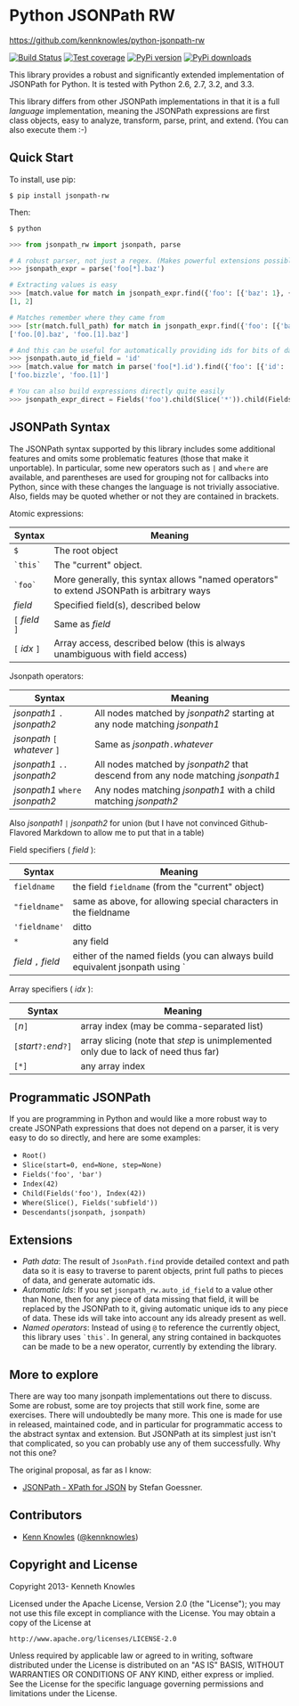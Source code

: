 Python JSONPath RW
==================

https://github.com/kennknowles/python-jsonpath-rw

[![Build Status](https://travis-ci.org/kennknowles/python-jsonpath-rw.png?branch=master)](https://travis-ci.org/kennknowles/python-jsonpath-rw)
[![Test coverage](https://coveralls.io/repos/kennknowles/python-jsonpath-rw/badge.png?branch=master)](https://coveralls.io/r/kennknowles/python-jsonpath-rw)
[![PyPi version](https://pypip.in/v/jsonpath-rw/badge.png)](https://pypi.python.org/pypi/jsonpath-rw)
[![PyPi downloads](https://pypip.in/d/jsonpath-rw/badge.png)](https://pypi.python.org/pypi/jsonpath-rw)

This library provides a robust and significantly extended implementation of JSONPath for Python.
It is tested with Python 2.6, 2.7, 3.2, and 3.3.

This library differs from other JSONPath implementations in that it
is a full _language_ implementation, meaning the JSONPath expressions 
are first class objects, easy to analyze, transform, parse, print, 
and extend. (You can also execute them :-)

Quick Start
-----------

To install, use pip:

```
$ pip install jsonpath-rw
```

Then:

```python
$ python

>>> from jsonpath_rw import jsonpath, parse

# A robust parser, not just a regex. (Makes powerful extensions possible; see below)
>>> jsonpath_expr = parse('foo[*].baz')

# Extracting values is easy
>>> [match.value for match in jsonpath_expr.find({'foo': [{'baz': 1}, {'baz': 2}]})]
[1, 2]

# Matches remember where they came from
>>> [str(match.full_path) for match in jsonpath_expr.find({'foo': [{'baz': 1}, {'baz': 2}]})]
['foo.[0].baz', 'foo.[1].baz']

# And this can be useful for automatically providing ids for bits of data that do not have them (currently a global switch)
>>> jsonpath.auto_id_field = 'id'
>>> [match.value for match in parse('foo[*].id').find({'foo': [{'id': 'bizzle'}, {'baz': 3}]})]
['foo.bizzle', 'foo.[1]']

# You can also build expressions directly quite easily 
>>> jsonpath_expr_direct = Fields('foo').child(Slice('*')).child(Fields('baz'))  # This is equivalent
```


JSONPath Syntax
---------------

The JSONPath syntax supported by this library includes some additional
features and omits some problematic features (those that make it unportable).
In particular, some new operators such as `|` and `where` are available, and parentheses
are used for grouping not for callbacks into Python, since with these changes
the language is not trivially associative. Also, fields may be quoted whether or 
not they are contained in brackets.

Atomic expressions:

Syntax                        | Meaning
------------------------------|-------------------
`$`                           | The root object
`` `this` ``                  | The "current" object.
`` `foo` ``                   | More generally, this syntax allows "named operators" to extend JSONPath is arbitrary ways
_field_                       | Specified field(s), described below
`[` _field_ `]`               | Same as _field_
`[` _idx_ `]`                 | Array access, described below (this is always unambiguous with field access)

Jsonpath operators:

Syntax                                 | Meaning
---------------------------------------|---------------------------------------------------------------------
_jsonpath1_ `.` _jsonpath2_            | All nodes matched by _jsonpath2_ starting at any node matching _jsonpath1_
_jsonpath_ `[` _whatever_ `]`          | Same as _jsonpath_`.`_whatever_
_jsonpath1_ `..`	 _jsonpath2_       | All nodes matched by _jsonpath2_ that descend from any node matching _jsonpath1_
_jsonpath1_ `where` _jsonpath2_        | Any nodes matching _jsonpath1_ with a child matching _jsonpath2_

Also _jsonpath1_ `|` _jsonpath2_ for union (but I have not convinced Github-Flavored Markdown to allow
me to put that in a table)

Field specifiers ( _field_ ):

Syntax                      | Meaning
----------------------------|----------------------------------------
`fieldname`                 | the field `fieldname` (from the "current" object)
`"fieldname"`               | same as above, for allowing special characters in the fieldname
`'fieldname'`               | ditto
`*`	                        | any field
_field_ `,` _field_         | either of the named fields (you can always build equivalent jsonpath using `|`)

Array specifiers ( _idx_ ):

Syntax                                 | Meaning
---------------------------------------|----------------------------------------
 `[`_n_`]`                             | array index (may be comma-separated list)
 `[`_start_`?:`_end_`?]`               | array slicing (note that _step_ is unimplemented only due to lack of need thus far)
 `[*]`                                 | any array index


Programmatic JSONPath
---------------------

If you are programming in Python and would like a more robust way to create JSONPath
expressions that does not depend on a parser, it is very easy to do so directly, 
and here are some examples:

 - `Root()`
 - `Slice(start=0, end=None, step=None)`
 - `Fields('foo', 'bar')`
 - `Index(42)`
 - `Child(Fields('foo'), Index(42))`
 - `Where(Slice(), Fields('subfield'))`
 - `Descendants(jsonpath, jsonpath)`


Extensions
----------

 - _Path data_: The result of `JsonPath.find` provide detailed context and path
   data so it is easy to traverse to parent objects, print full paths to pieces
   of data, and generate automatic ids.
 - _Automatic Ids_: If you set `jsonpath_rw.auto_id_field` to a value other than 
   None, then for any piece of data missing that field, it will be replaced by 
   the JSONPath to it, giving automatic unique ids to any piece of data. These ids will
   take into account any ids already present as well.
 - _Named operators_: Instead of using `@` to reference the currently object, this library
   uses `` `this` ``. In general, any string contained in backquotes can be made to be
   a new operator, currently by extending the library.


More to explore
---------------

There are way too many jsonpath implementations out there to discuss.
Some are robust, some are toy projects that still work fine, some are 
exercises. There will undoubtedly be many more. This one is made
for use in released, maintained code, and in particular for
programmatic access to the abstract syntax and extension. But 
JSONPath at its simplest just isn't that complicated, so
you can probably use any of them successfully. Why not this one?

The original proposal, as far as I know:

 * [JSONPath - XPath for JSON](http://goessner.net/articles/JSONPath/) by Stefan Goessner.


Contributors
------------

 * [Kenn Knowles](https://github.com/kennknowles) ([@kennknowles](https://twitter.com/KennKnowles))


Copyright and License
---------------------

Copyright 2013- Kenneth Knowles

Licensed under the Apache License, Version 2.0 (the "License");
you may not use this file except in compliance with the License.
You may obtain a copy of the License at

    http://www.apache.org/licenses/LICENSE-2.0

Unless required by applicable law or agreed to in writing, software
distributed under the License is distributed on an "AS IS" BASIS,
WITHOUT WARRANTIES OR CONDITIONS OF ANY KIND, either express or implied.
See the License for the specific language governing permissions and
limitations under the License.
